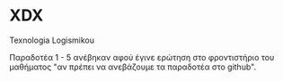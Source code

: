# XDX
Texnologia Logismikou


Παραδοτέα 1 - 5 ανέβηκαν αφού έγινε ερώτηση στο φροντιστήριο του μαθήματος "αν πρέπει να ανεβάζουμε τα παραδοτέα στο github".
